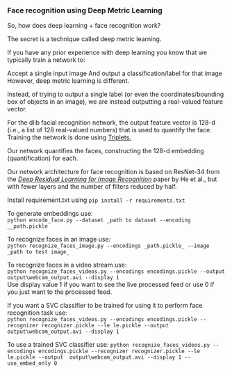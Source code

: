 
<h3>Face recognition using Deep Metric Learning</h3>
<p>So, how does deep learning + face recognition work?</p>
<p>The secret is a technique called deep metric learning.

If you have any prior experience with deep learning you know that we typically train a network to:

Accept a single input image
And output a classification/label for that image
However, deep metric learning is different.

Instead, of trying to output a single label (or even the coordinates/bounding box of objects in an image), 
we are instead outputting a real-valued feature vector.

For the dlib facial recognition network, the output feature vector is 128-d (i.e., a list of 128 real-valued numbers) 
that is used to quantify the face. Training the network is done using 
<a href="https://www.pyimagesearch.com/wp-content/uploads/2018/06/face_recognition_opencv_triplet.jpg">Triplets.</a></p>

<p>Our network quantifies the faces, constructing the 128-d embedding (quantification) for each.</p>
<p>Our network architecture for face recognition is based on ResNet-34 from the 
<a href="https://arxiv.org/abs/1512.03385" target="_blank" rel="noopener"><em>Deep Residual Learning for 
Image Recognition</em></a> paper by He et al., but with fewer layers and the number of filters reduced by half.</p>

Install requirement.txt using `pip install -r requirements.txt`

To generate embeddings use: <br>
`python encode_face.py --dataset _path to dataset --encoding __path.pickle`

To recognize faces in an image use: <br>
`python recognize_faces_image.py --encodings _path.pickle_ --image _path to test image_`

To recognize faces in a video stream use: <br>
`python recognize_faces_videos.py --encodings encodings.pickle --output output\webcam_output.avi --display 1`
<br>
Use display value 1 if you want to see the live processed feed
or use 0 if you just want to the processed feed.

If you want a SVC classifier to be trained for using it to perform 
face recognition task use:<br>
`python recognize_faces_videos.py --encodings encodings.pickle --recognizer recognizer.pickle --le le.pickle --output 
output\webcam_output.avi --display 1`

To use a trained SVC classifier use:
`python recognize_faces_videos.py --encodings encodings.pickle --recognizer recognizer.pickle --le le.pickle --output 
output\webcam_output.avi --display 1 --use_embed_only 0` 
